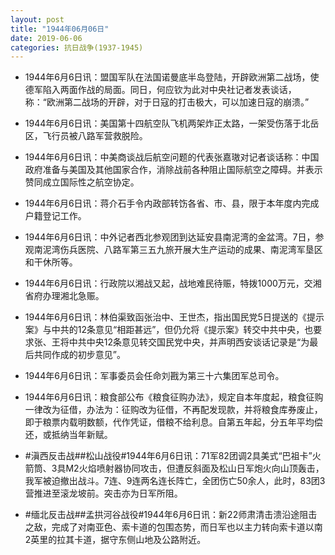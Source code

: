 ```yaml
---
layout: post
title: "1944年06月06日"
date: 2019-06-06
categories: 抗日战争(1937-1945)
---
```


<meta name="referrer" content="no-referrer" />

- 1944年6月6日讯：盟国军队在法国诺曼底半岛登陆，开辟欧洲第二战场，使德军陷入两面作战的局面。同日，何应钦为此对中央社记者发表谈话，称：“欧洲第二战场的开辟，对于日寇的打击极大，可以加速日寇的崩溃。” 

- 1944年6月6日讯：美国第十四航空队飞机两架炸正太路，一架受伤落于北岳区，飞行员被八路军营救脱险。 

- 1944年6月6日讯：中美商谈战后航空问题的代表张嘉璈对记者谈话称：中国政府准备与美国及其他国家合作，消除战前各种阻止国际航空之障碍。并表示赞同成立国际性之航空协定。 

- 1944年6月6日讯：蒋介石手令内政部转饬各省、市、县，限于本年度内完成户籍登记工作。 

- 1944年6月6日讯：中外记者西北参观团到达延安县南泥湾的金盆湾。7日，参观南泥湾伤兵医院、八路军第三五九旅开展大生产运动的成果、南泥湾军垦区和干休所等。 

- 1944年6月6日讯：行政院以湘战又起，战地难民待赈，特拨1000万元，交湘省府办理湘北急赈。 

- 1944年6月6日讯：林伯渠致函张治中、王世杰，指出国民党5日提送的《提示案》与中共的12条意见“相距甚远”，但仍允将《提示案》转交中共中央，也要求张、王将中共中央12条意见转交国民党中央，并声明西安谈话记录是“为最后共同作成的初步意见”。 

- 1944年6月6日讯：军事委员会任命刘戡为第三十六集团军总司令。 

- 1944年6月6日讯：粮食部公布《粮食征购办法》，规定自本年度起，粮食征购一律改为征借，办法为：征购改为征借，不再配发现款，并将粮食库券废止，即于粮票内载明数额，代作凭证，借粮不给利息。自第五年起，分五年平均偿还，或抵纳当年新赋。 

- #滇西反击战##松山战役#1944年6月6日讯：71军82团调2具美式“巴祖卡”火箭筒、3具M2火焰喷射器协同攻击，但遭反斜面及松山日军炮火向山顶轰击，我军被迫撤出战斗。7连、9连两名连长阵亡，全团伤亡50余人，此时，83团3营推进至滚龙坡前。突击亦为日军所阻。 

- #缅北反击战##孟拱河谷战役#1944年6月6日讯：新22师肃清击溃沿途阻击之敌，完成了对南亚色、索卡道的包围态势，而日军也以主力转向索卡道以南2英里的拉其卡道，据守东侧山地及公路附近。 

